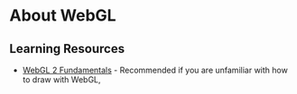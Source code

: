 # About WebGL

## Learning Resources

 - [WebGL 2 Fundamentals](https://webgl2fundamentals.org/) - Recommended if you are unfamiliar with how to draw with WebGL,
  